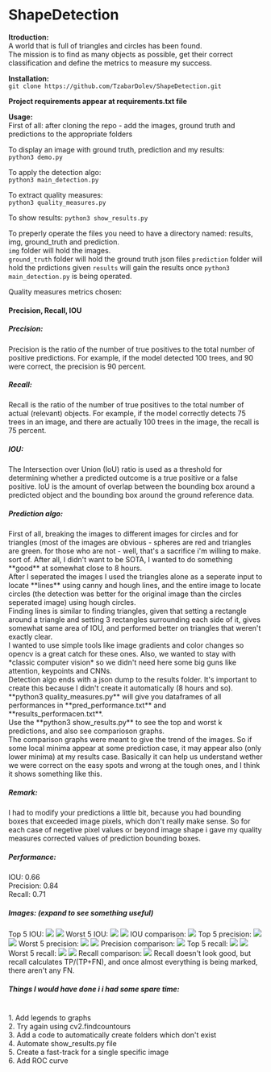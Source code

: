 # ShapeDetection

**Itroduction:** <br>
A world that is full of triangles and circles has been found. <br>
The mission is to find as many objects as possible, get their correct classification and define the metrics to measure my success.

**Installation:**<br>
`git clone https://github.com/TzabarDolev/ShapeDetection.git`

**Project requirements appear at requirements.txt file**

**Usage:**<br>
First of all: after cloning the repo - add the images, ground truth and predictions to the appropriate folders<br>

To display an image with ground truth, prediction and my results:<br>
`python3 demo.py`

To apply the detection algo:<br>
`python3 main_detection.py`

To extract quality measures:<br>
`python3 quality_measures.py`

To show results:
`python3 show_results.py`

To preperly operate the files you need to have a directory named: results, img, ground_truth and prediction.<br>
`img` folder will hold the images.<br>
`ground_truth` folder will hold the ground truth json files
`prediction` folder will hold the prdictions given
`results` will gain the results once `python3 main_detection.py` is being operated.

Quality measures metrics chosen:<br>
<h4>Precision, Recall, IOU</h4>
<h5>Precision: </h5>Precision is the ratio of the number of true positives to the total number of positive predictions. For example, if the model detected 100 trees, and 90 were correct, the precision is 90 percent.<br>
<h5>Recall: </h5>Recall is the ratio of the number of true positives to the total number of actual (relevant) objects. For example, if the model correctly detects 75 trees in an image, and there are actually 100 trees in the image, the recall is 75 percent.<br>
<h5>IOU: </h5>The Intersection over Union (IoU) ratio is used as a threshold for determining whether a predicted outcome is a true positive or a false positive. IoU is the amount of overlap between the bounding box around a predicted object and the bounding box around the ground reference data.<br>

<h5>Prediction algo: </h5>
First of all, breaking the images to different images for circles and for triangles (most of the images are obvious - spheres are red and triangles are green. for those who are not - well, that's a sacrifice i'm willing to make. sort of. After all, I didn't want to be SOTA, I wanted to do something **good** at somewhat close to 8 hours.<br>
After I seperated the images I used the triangles alone as a seperate input to locate **lines** using canny and hough lines, and the entire image to locate circles (the detection was better for the original image than the circles seperated image) using hough circles.<br>
Finding lines is similar to finding triangles, given that setting a rectangle around a triangle and setting 3 rectangles surrounding each side of it, gives somewhat same area of IOU, and performed better on triangles that weren't exactly clear.<br>
I wanted to use simple tools like image gradients and color changes so opencv is a great catch for these ones. Also, we wanted to stay with *classic computer vision* so we didn't need here some big guns like attention, keypoints and CNNs.<br>
Detection algo ends with a json dump to the results folder. It's important to create this because I didn't create it automatically (8 hours and so).
**python3 quality_measures.py** will give you dataframes of all performances in **pred_performance.txt** and **results_performacen.txt**.<br>
Use the **python3 show_results.py** to see the top and worst k predictions, and also see comparioson graphs. <br>
The comparison graphs were meant to give the trend of the images. So if some local minima appear at some prediction case, it may appear also (only lower minima) at my results case. Basically it can help us understand wether we were correct on the easy spots and wrong at the tough ones, and I think it shows something like this.<br>

<h5>Remark:</h5>
I had to modify your predictions a little bit, because you had bounding boxes that exceeded image pixels, which don't really make sense. So for each case of negetive pixel values or beyond image shape i gave my quality measures corrected values of prediction bounding boxes.<br>

<h5>Performance:</h5>
IOU: 0.66<br>
Precision: 0.84<br>
Recall: 0.71<br>


<h5>Images: (expand to see something useful)</h5>
Top 5 IOU:
<img src="assets/IOU_top_k_GT.jpg"> 
<img src="assets/IOU_top_k.jpg"> 
Worst 5 IOU:
<img src="assets/IOU_worst_k_GT.jpg"> 
<img src="assets/IOU_worst_k.jpg"> 
IOU comparison:
<img src="assets/IOU_comparison.jpg">
Top 5 precision:
<img src="assets/precision_top_k_GT.jpg"> 
<img src="assets/precision_top_k.jpg"> 
Worst 5 precision:
<img src="assets/precision_worst_k_GT.jpg"> 
<img src="assets/precision_worst_k.jpg"> 
Precision comparison:
<img src="assets/precision_comparison.jpg">
Top 5 recall:
<img src="assets/recall_top_k_GT.jpg">
<img src="assets/recall_top_k.jpg">
Worst 5 recall:
<img src="assets/recall_worst_k_GT.jpg"> 
<img src="assets/recall_worst_k.jpg"> 
Recall comparison:
<img src="assets/recall_comparison.jpg"> 
Recall doesn't look good, but recall calculates TP/(TP+FN), and once almost everything is being marked, there aren't any FN.



<h5>Things I would have done i i had some spare time:</h5><br>
1. Add legends to graphs<br>
2. Try again using cv2.findcountours<br>
3. Add a code to automatically create folders which don't exist<br>
4. Automate show_results.py file<br>
5. Create a fast-track for a single specific image<br>
6. Add ROC curve
